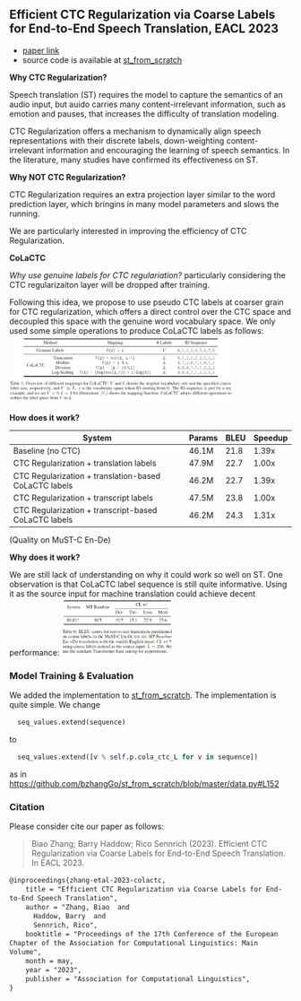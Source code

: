 ## Efficient CTC Regularization via Coarse Labels for End-to-End Speech Translation, EACL 2023

- [paper link]()
- source code is available at [st_from_scratch](https://github.com/bzhangGo/st_from_scratch)

**Why CTC Regularization?**

Speech translation (ST) requires the model to capture the semantics of an audio input, 
but auido carries many content-irrelevant information, such as emotion and pauses, that increases the
difficulty of translation modeling.

CTC Regularization offers a mechanism to dynamically align speech representations with their 
discrete labels, down-weighting content-irrelevant information and encouraging the learning of speech semantics. In the 
literature, many studies have confirmed its effectiveness on ST.


**Why NOT CTC Regularization?**

CTC Regularization requires an extra projection layer similar to the word prediction layer, which bringins in 
many model parameters and slows the running.

We are particularly interested in improving the efficiency of CTC Regularization.


**CoLaCTC**

*Why use genuine labels for CTC regulariation?* particularly considering the CTC regularizaiton layer will be dropped
after training.

Following this idea, we propose to use pseudo CTC labels at coarser grain for CTC regularization, which offers a direct
control over the CTC space and decoupled this space with the genuine word vocabulary space. 
We only used some simple operations to produce CoLaCTC labels as follows:
<img src="colactc.png"  width=400 />


**How does it work?**


| System                                                | Params | BLEU | Speedup |
|-------------------------------------------------------|--------|------|---------|
| Baseline (no CTC)                                     | 46.1M  | 21.8 | 1.39x   |
| CTC Regularization + translation labels               | 47.9M  | 22.7 | 1.00x   |
| CTC Regularization + translation-based CoLaCTC labels | 46.2M  | 22.7 | 1.39x   |
| CTC Regularization + transcript labels                | 47.5M  | 23.8 | 1.00x   |
| CTC Regularization + transcript-based CoLaCTC labels  | 46.2M  | 24.3 | 1.31x   |

(Quality on MuST-C En-De)

**Why does it work?**

We are still lack of understanding on why it could work so well on ST. One observation is that CoLaCTC label sequence is 
still quite informative. Using it as the source input for machine translation could achieve decent
performance:
<img src="mt.png"  width=200 />


### Model Training & Evaluation

We added the implementation to [st_from_scratch](https://github.com/bzhangGo/st_from_scratch). The implementation is
quite simple.
We change
```python
  seq_values.extend(sequence)
```
to
```python
  seq_values.extend([v % self.p.cola_ctc_L for v in sequence])
```
as in https://github.com/bzhangGo/st_from_scratch/blob/master/data.py#L152


### Citation

Please consider cite our paper as follows:
>Biao Zhang; Barry Haddow; Rico Sennrich (2023). Efficient CTC Regularization via Coarse Labels for End-to-End Speech Translation. In EACL 2023. 
```
@inproceedings{zhang-etal-2023-colactc,
    title = "Efficient CTC Regularization via Coarse Labels for End-to-End Speech Translation",
    author = "Zhang, Biao  and
      Haddow, Barry  and
      Sennrich, Rico",
    booktitle = "Proceedings of the 17th Conference of the European Chapter of the Association for Computational Linguistics: Main Volume",
    month = may,
    year = "2023",
    publisher = "Association for Computational Linguistics",
}
```
